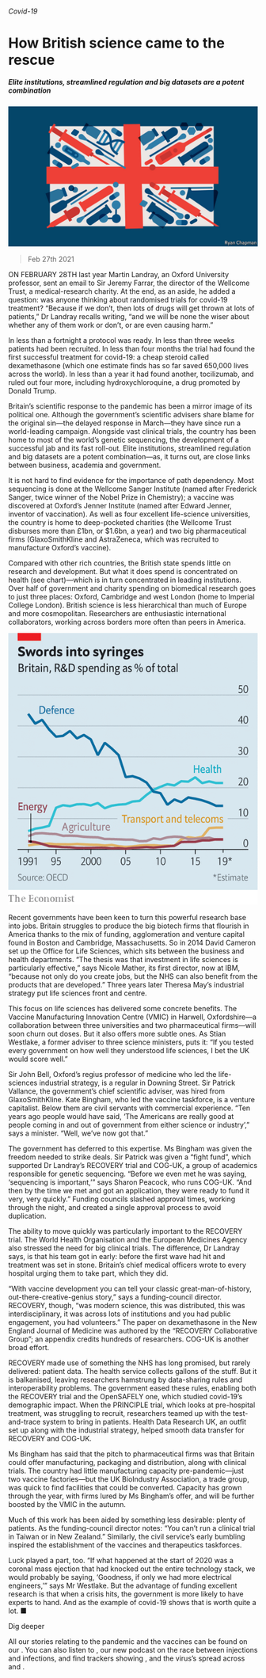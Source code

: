 ###### Covid-19

# How British science came to the rescue 

##### Elite institutions, streamlined regulation and big datasets are a potent combination 

![image](images/20210227_BRD001_0.jpg) 

> Feb 27th 2021 


ON FEBRUARY 28TH last year Martin Landray, an Oxford University professor, sent an email to Sir Jeremy Farrar, the director of the Wellcome Trust, a medical-research charity. At the end, as an aside, he added a question: was anyone thinking about randomised trials for covid-19 treatment? “Because if we don’t, then lots of drugs will get thrown at lots of patients,” Dr Landray recalls writing, “and we will be none the wiser about whether any of them work or don’t, or are even causing harm.”


In less than a fortnight a protocol was ready. In less than three weeks patients had been recruited. In less than four months the trial had found the first successful treatment for covid-19: a cheap steroid called dexamethasone (which one estimate finds has so far saved 650,000 lives across the world). In less than a year it had found another, tocilizumab, and ruled out four more, including hydroxychloroquine, a drug promoted by Donald Trump.



Britain’s scientific response to the pandemic has been a mirror image of its political one. Although the government’s scientific advisers share blame for the original sin—the delayed response in March—they have since run a world-leading campaign. Alongside vast clinical trials, the country has been home to most of the world’s genetic sequencing, the development of a successful jab and its fast roll-out. Elite institutions, streamlined regulation and big datasets are a potent combination—as, it turns out, are close links between business, academia and government.


It is not hard to find evidence for the importance of path dependency. Most sequencing is done at the Wellcome Sanger Institute (named after Frederick Sanger, twice winner of the Nobel Prize in Chemistry); a vaccine was discovered at Oxford’s Jenner Institute (named after Edward Jenner, inventor of vaccination). As well as four excellent life-science universities, the country is home to deep-pocketed charities (the Wellcome Trust disburses more than £1bn, or $1.6bn, a year) and two big pharmaceutical firms (GlaxoSmithKline and AstraZeneca, which was recruited to manufacture Oxford’s vaccine).


Compared with other rich countries, the British state spends little on research and development. But what it does spend is concentrated on health (see chart)—which is in turn concentrated in leading institutions. Over half of government and charity spending on biomedical research goes to just three places: Oxford, Cambridge and west London (home to Imperial College London). British science is less hierarchical than much of Europe and more cosmopolitan. Researchers are enthusiastic international collaborators, working across borders more often than peers in America.

![image](images/20210227_BRC858.png) 



Recent governments have been keen to turn this powerful research base into jobs. Britain struggles to produce the big biotech firms that flourish in America thanks to the mix of funding, agglomeration and venture capital found in Boston and Cambridge, Massachusetts. So in 2014 David Cameron set up the Office for Life Sciences, which sits between the business and health departments. “The thesis was that investment in life sciences is particularly effective,” says Nicole Mather, its first director, now at IBM, “because not only do you create jobs, but the NHS can also benefit from the products that are developed.” Three years later Theresa May’s industrial strategy put life sciences front and centre.


This focus on life sciences has delivered some concrete benefits. The Vaccine Manufacturing Innovation Centre (VMIC) in Harwell, Oxfordshire—a collaboration between three universities and two pharmaceutical firms—will soon churn out doses. But it also offers more subtle ones. As Stian Westlake, a former adviser to three science ministers, puts it: “If you tested every government on how well they understood life sciences, I bet the UK would score well.”


Sir John Bell, Oxford’s regius professor of medicine who led the life-sciences industrial strategy, is a regular in Downing Street. Sir Patrick Vallance, the government’s chief scientific adviser, was hired from GlaxoSmithKline. Kate Bingham, who led the vaccine taskforce, is a venture capitalist. Below them are civil servants with commercial experience. “Ten years ago people would have said, ‘The Americans are really good at people coming in and out of government from either science or industry’,” says a minister. “Well, we’ve now got that.”


The government has deferred to this expertise. Ms Bingham was given the freedom needed to strike deals. Sir Patrick was given a “fight fund”, which supported Dr Landray’s RECOVERY trial and COG-UK, a group of academics responsible for genetic sequencing. “Before we even met he was saying, ‘sequencing is important,’” says Sharon Peacock, who runs COG-UK. “And then by the time we met and got an application, they were ready to fund it very, very quickly.” Funding councils slashed approval times, working through the night, and created a single approval process to avoid duplication.


The ability to move quickly was particularly important to the RECOVERY trial. The World Health Organisation and the European Medicines Agency also stressed the need for big clinical trials. The difference, Dr Landray says, is that his team got in early: before the first wave had hit and treatment was set in stone. Britain’s chief medical officers wrote to every hospital urging them to take part, which they did.


“With vaccine development you can tell your classic great-man-of-history, out-there-creative-genius story,” says a funding-council director. RECOVERY, though, “was modern science, this was distributed, this was interdisciplinary, it was across lots of institutions and you had public engagement, you had volunteers.” The paper on dexamethasone in the New England Journal of Medicine was authored by the “RECOVERY Collaborative Group”; an appendix credits hundreds of researchers. COG-UK is another broad effort.


RECOVERY made use of something the NHS has long promised, but rarely delivered: patient data. The health service collects gallons of the stuff. But it is balkanised, leaving researchers hamstrung by data-sharing rules and interoperability problems. The government eased these rules, enabling both the RECOVERY trial and the OpenSAFELY one, which studied covid-19’s demographic impact. When the PRINCIPLE trial, which looks at pre-hospital treatment, was struggling to recruit, researchers teamed up with the test-and-trace system to bring in patients. Health Data Research UK, an outfit set up along with the industrial strategy, helped smooth data transfer for RECOVERY and COG-UK.


Ms Bingham has said that the pitch to pharmaceutical firms was that Britain could offer manufacturing, packaging and distribution, along with clinical trials. The country had little manufacturing capacity pre-pandemic—just two vaccine factories—but the UK BioIndustry Association, a trade group, was quick to find facilities that could be converted. Capacity has grown through the year, with firms lured by Ms Bingham’s offer, and will be further boosted by the VMIC in the autumn.


Much of this work has been aided by something less desirable: plenty of patients. As the funding-council director notes: “You can’t run a clinical trial in Taiwan or in New Zealand.” Similarly, the civil service’s early bumbling inspired the establishment of the vaccines and therapeutics taskforces.


Luck played a part, too. “If what happened at the start of 2020 was a coronal mass ejection that had knocked out the entire technology stack, we would probably be saying, ‘Goodness, if only we had more electrical engineers,’” says Mr Westlake. But the advantage of funding excellent research is that when a crisis hits, the government is more likely to have experts to hand. And as the example of covid-19 shows that is worth quite a lot. ■


Dig deeper


All our stories relating to the pandemic and the vaccines can be found on our . You can also listen to , our new podcast on the race between injections and infections, and find trackers showing ,  and the virus’s spread across  and .

